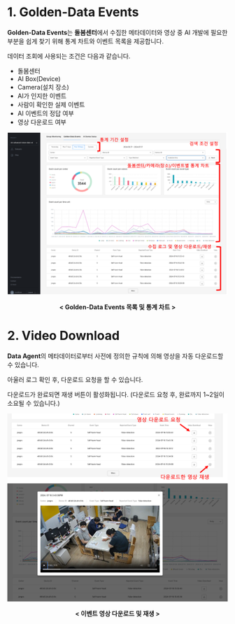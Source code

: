 # 1. Golden-Data Events

<b>Golden-Data Events</b>는 <b>돌봄센터</b>에서 수집한 메타데이터와 영상 중 AI 개발에 필요한 부분을 쉽게 찾기 위해 통계 차트와 이벤트 목록을 제공합니다.

데이터 조회에 사용되는 조건은 다음과 같습니다.

- 돌봄센터
- AI Box(Device)
- Camera(설치 장소)
- AI가 인지한 이벤트
- 사람이 확인한 실제 이벤트
- AI 이벤트의 정답 여부
- 영상 다운로드 여부

![MetaVision2 golden-data](./images/metavision2_data_agent_golden_data1.png)
<center><b>< Golden-Data Events 목록 및 통계 차트 ></b></center>

# 2. Video Download

<b>Data Agent</b>의 메타데이터로부터 사전에 정의한 규칙에 의해 영상을 자동 다운로드할 수 있습니다.

아울러 로그 확인 후, 다운로드 요청을 할 수 있습니다. 

다운로드가 완료되면 재생 버튼이 활성화됩니다. (다운로드 요청 후, 완료까지 1~2일이 소요될 수 있습니다.)


![MetaVision2 golden-data](./images/metavision2_data_agent_golden_data2.png)
![MetaVision2 golden-data](./images/metavision2_data_agent_golden_data3.png)
<center><b>< 이벤트 영상 다운로드 및 재생 ></b></center>